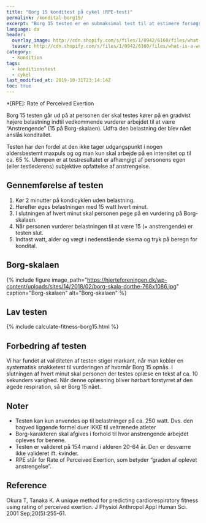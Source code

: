 ```yaml
---
title: "Borg 15 konditest på cykel (RPE-test)"
permalink: /kondital-borg15/
excerpt: "Borg 15 testen er en submaksimal test til at estimere forsøgspersonens kondital."
language: da
header:
  overlay_image: http://cdn.shopify.com/s/files/1/0942/6160/files/what-is-a-wattbike-indoor-bike-trainer.jpg?v=1522914210
  teaser: http://cdn.shopify.com/s/files/1/0942/6160/files/what-is-a-wattbike-indoor-bike-trainer.jpg?v=1522914210
category:
  - Kondition
tags:
  - konditionstest
  - cykel
last_modified_at: 2019-10-31T23:14:14Z
toc: true
---
```


*[RPE]: Rate of Perceived Exertion

Borg 15 testen går ud på at personen der skal testes kører på en gradvist højere belastning indtil vedkommende vurderer arbejdet til at være “Anstrengende” (15 på Borg-skalaen). Udfra den belastning der blev nået anslås konditallet.

Testen har den fordel at den ikke tager udgangspunkt i nogen aldersbestemt maxpuls og og man kun skal arbejde på en intensitet op til ca. 65 %. Ulempen er at testresultatet er afhængigt af personens egen (eller testlederens) subjektive opfattelse af anstrengelse.

## Gennemførelse af testen

1. Kør 2 minutter på kondicyklen uden belastning.
2. Herefter øges belastningen med 15 watt hvert minut.
3. I slutningen af hvert minut skal personen pege på en vurdering på Borg-skalaen.
4. Når personen vurderer belastningen til at være 15 (= anstrengende) er testen slut.
5. Indtast watt, alder og vægt i nedenstående skema og tryk på beregn for kondital.

## Borg-skalaen

{% include figure image_path="https://hjerteforeningen.dk/wp-content/uploads/sites/14/2018/02/borg-skala-dorthe-768x1086.jpg" caption="Borg-skalaen" alt="Borg-skalaen" %}

## Lav testen

{% include calculate-fitness-borg15.html %}

## Forbedring af testen

Vi har fundet at validiteten af testen stiger markant, når man kobler en systematisk snakketest til vurderingen af hvornår Borg 15 opnås. I slutningen af hvert minut skal personen der testes oplæse en tekst af ca. 10 sekunders varighed. Når denne oplæsning bliver hørbart forstyrret af den øgede respiration, så er Borg 15 nået.

## Noter

- Testen kan kun anvendes op til belastninger på ca. 250 watt. Dvs. den bagved liggende formel duer IKKE til veltrænede atleter
- Borg-karakteren skal afgives i forhold til hvor anstrengende arbejdet opleves for benene.
- Testen er valideret på 154 mænd i alderen 20-64 år. Den er desværre ikke valideret ift. kvinder.
- RPE står for Rate of Perceived Exertion, som betyder “graden af oplevet anstrengelse”.

## Reference

Okura T, Tanaka K.
A unique method for predicting cardiorespiratory fitness using rating of perceived exertion.
J Physiol Anthropol Appl Human Sci. 2001 Sep;20(5):255-61.